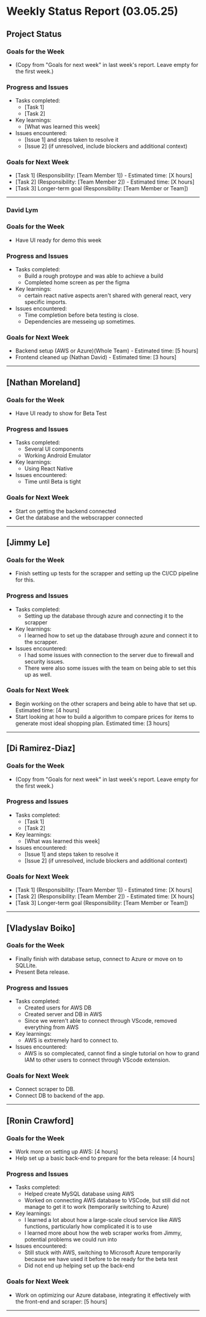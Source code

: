 # Weekly Status Report (03.05.25)

## Project Status

### Goals for the Week
- (Copy from "Goals for next week" in last week's report. Leave empty for the first week.)

### Progress and Issues
- Tasks completed:
  - [Task 1]
  - [Task 2]
- Key learnings:
  - [What was learned this week]
- Issues encountered:
  - [Issue 1] and steps taken to resolve it
  - [Issue 2] (if unresolved, include blockers and additional context)

### Goals for Next Week
- [Task 1] (Responsibility: [Team Member 1]) - Estimated time: [X hours]
- [Task 2] (Responsibility: [Team Member 2]) - Estimated time: [X hours]
- [Task 3] Longer-term goal (Responsibility: [Team Member or Team])

---

### David Lym

### Goals for the Week
- Have UI ready for demo this week

### Progress and Issues
- Tasks completed:
  - Build a rough protoype and was able to achieve a build
  - Completed home screen as per the figma
- Key learnings:
  - certain react native aspects aren't shared with general react, very specific imports.
- Issues encountered:
  - Time completion before beta testing is close.
  - Dependencies are messeing up sometimes.

### Goals for Next Week
- Backend setup (AWS or Azure)(Whole Team) - Estimated time: [5 hours]
- Frontend cleaned up (Nathan David) - Estimated time: [3 hours]

---

## [Nathan Moreland]

### Goals for the Week
- Have UI ready to show for Beta Test

### Progress and Issues
- Tasks completed:
  - Several UI components
  - Working Android Emulator
- Key learnings:
  - Using React Native
- Issues encountered:
  - Time until Beta is tight

### Goals for Next Week
- Start on getting the backend connected
- Get the database and the webscrapper connected

---

## [Jimmy Le]

### Goals for the Week
- Finish setting up tests for the scrapper and setting up the CI/CD pipeline for this. 

### Progress and Issues
- Tasks completed:
  - Setting up the database through azure and connecting it to the scrapper
- Key learnings:
  - I learned how to set up the database through azure and connect it to the scrapper.
- Issues encountered:
  - I had some issues with connection to the server due to firewall and security issues. 
  - There were also some issues with the team on being able to set this up as well. 

### Goals for Next Week
- Begin working on the other scrapers and being able to have that set up. Estimated time: [4 hours]
- Start looking at how to build a algorithm to compare prices for items to generate most ideal shopping plan. Estimated time: [3 hours]

---

## [Di Ramirez-Diaz]

### Goals for the Week
- (Copy from "Goals for next week" in last week's report. Leave empty for the first week.)

### Progress and Issues
- Tasks completed:
  - [Task 1]
  - [Task 2]
- Key learnings:
  - [What was learned this week]
- Issues encountered:
  - [Issue 1] and steps taken to resolve it
  - [Issue 2] (if unresolved, include blockers and additional context)

### Goals for Next Week
- [Task 1] (Responsibility: [Team Member 1]) - Estimated time: [X hours]
- [Task 2] (Responsibility: [Team Member 2]) - Estimated time: [X hours]
- [Task 3] Longer-term goal (Responsibility: [Team Member or Team])

---

## [Vladyslav Boiko]

### Goals for the Week
- Finally finish with database setup, connect to Azure or move on to SQLLite.
- Present Beta release.

### Progress and Issues
- Tasks completed:
  - Created users for AWS DB 
  - Created server and DB in AWS
  - Since we weren't able to connect through VScode, removed everything from AWS
- Key learnings:
  - AWS is extremely hard to connect to.
- Issues encountered:
  - AWS is so complecated, cannot find a single tutorial on how to grand IAM to other users 
    to connect through VScode extension.

### Goals for Next Week
- Connect scraper to DB.
- Connect DB to backend of the app.

---

## [Ronin Crawford]

### Goals for the Week
- Work more on setting up AWS: [4 hours]
- Help set up a basic back-end to prepare for the beta release: [4 hours]

### Progress and Issues
- Tasks completed:
  - Helped create MySQL database using AWS
  - Worked on connecting AWS database to VSCode, but still did not manage to get it to work (temporarily switching to Azure)
- Key learnings:
  - I learned a lot about how a large-scale cloud service like AWS functions, particularly how complicated it is to use
  - I learned more about how the web scraper works from Jimmy, potential problems we could run into
- Issues encountered:
  - Still stuck with AWS, switching to Microsoft Azure temporarily because we have used it before to be ready for the beta test
  - Did not end up helping set up the back-end

### Goals for Next Week
- Work on optimizing our Azure database, integrating it effectively with the front-end and scraper: [5 hours]

---
